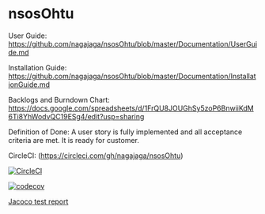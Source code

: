 # nsosOhtu

User Guide: https://github.com/nagajaga/nsosOhtu/blob/master/Documentation/UserGuide.md

Installation Guide: https://github.com/nagajaga/nsosOhtu/blob/master/Documentation/InstallationGuide.md

Backlogs and Burndown Chart: https://docs.google.com/spreadsheets/d/1FrQU8JOUGhSy5zoP6BnwiiKdM6Ti8YhWodvQC19ESg4/edit?usp=sharing

Definition of Done: 
A user story is fully implemented and all acceptance criteria are met. It is ready for customer.

CircleCI: (https://circleci.com/gh/nagajaga/nsosOhtu)

[![CircleCI](https://circleci.com/gh/nagajaga/nsosOhtu.svg?style=svg)](https://circleci.com/gh/nagajaga/nsosOhtu)


[![codecov](https://codecov.io/gh/nagajaga/nsosOhtu/branch/master/graph/badge.svg)](https://codecov.io/gh/nagajaga/nsosOhtu)


[Jacoco test report](http://htmlpreview.github.com/?https://github.com/nagajaga/nsosOhtu/blob/master/build/reports/jacoco/test/html/index.html)


